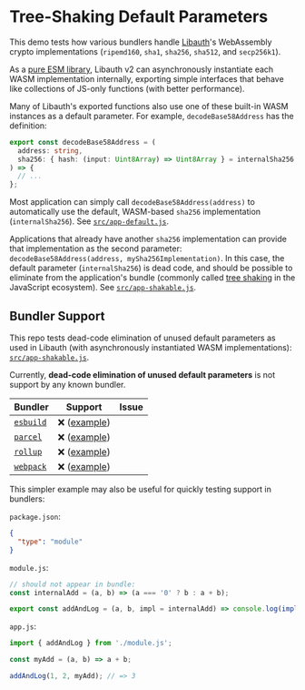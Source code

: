 # Tree-Shaking Default Parameters

This demo tests how various bundlers handle [Libauth](https://github.com/bitauth/libauth/)'s WebAssembly crypto implementations (`ripemd160`, `sha1`, `sha256`, `sha512`, and `secp256k1`).

As a [pure ESM library](https://gist.github.com/sindresorhus/a39789f98801d908bbc7ff3ecc99d99c), Libauth v2 can asynchronously instantiate each WASM implementation internally, exporting simple interfaces that behave like collections of JS-only functions (with better performance).

Many of Libauth's exported functions also use one of these built-in WASM instances as a default parameter. For example, `decodeBase58Address` has the definition:

```ts
export const decodeBase58Address = (
  address: string,
  sha256: { hash: (input: Uint8Array) => Uint8Array } = internalSha256
) => {
  // ...
};
```

Most application can simply call `decodeBase58Address(address)` to automatically use the default, WASM-based `sha256` implementation (`internalSha256`). See [`src/app-default.js`](./src/app-default.js).

Applications that already have another `sha256` implementation can provide that implementation as the second parameter: `decodeBase58Address(address, mySha256Implementation)`. In this case, the default parameter (`internalSha256`) is dead code, and should be possible to eliminate from the application's bundle (commonly called [tree shaking](https://developer.mozilla.org/en-US/docs/Glossary/Tree_shaking) in the JavaScript ecosystem). See [`src/app-shakable.js`](./src/app-shakable.js).

## Bundler Support

This repo tests dead-code elimination of unused default parameters as used in Libauth (with asynchronously instantiated WASM implementations): [`src/app-shakable.js`](./src/app-shakable.js).

Currently, **dead-code elimination of unused default parameters** is not support by any known bundler.

| Bundler                                 |                      Support                       | Issue |
| --------------------------------------- | :------------------------------------------------: | ----- |
| [`esbuild`](https://esbuild.github.io/) | ❌ ([example](./bundlers/esbuild/app-shakable.js)) |       |
| [`parcel`](https://parceljs.org/)       | ❌ ([example](./bundlers/parcel/app-shakable.js))  |       |
| [`rollup`](https://rollupjs.org/)       | ❌ ([example](./bundlers/rollup/app-shakable.js))  |       |
| [`webpack`](https://webpack.js.org/)    |    ❌ ([example](./bundlers/webpack/main.mjs))     |       |

This simpler example may also be useful for quickly testing support in bundlers:

`package.json`:

```json
{
  "type": "module"
}
```

`module.js`:

```js
// should not appear in bundle:
const internalAdd = (a, b) => (a === '0' ? b : a + b);

export const addAndLog = (a, b, impl = internalAdd) => console.log(impl(a, b));
```

`app.js`:

```js
import { addAndLog } from './module.js';

const myAdd = (a, b) => a + b;

addAndLog(1, 2, myAdd); // => 3
```
